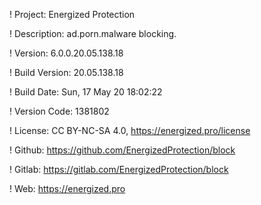 ! Project: Energized Protection

! Description: ad.porn.malware blocking.

! Version: 6.0.0.20.05.138.18

! Build Version: 20.05.138.18

! Build Date: Sun, 17 May 20 18:02:22

! Version Code: 1381802

! License: CC BY-NC-SA 4.0, https://energized.pro/license

! Github: https://github.com/EnergizedProtection/block

! Gitlab: https://gitlab.com/EnergizedProtection/block


! Web: https://energized.pro

